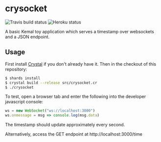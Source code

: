 # crysocket 
![Travis build status](https://api.travis-ci.org/blutack/crysocket.svg?branch=master) ![Heroku status](https://heroku-badge.herokuapp.com/?app=crysocket)

A basic Kemal toy application which serves a timestamp over websockets and a JSON endpoint.

## Usage

First install [Crystal](https://crystal-lang.org/) if you don't already have it.
Then in the checkout of this repository:

```bash
$ shards install
$ crystal build --release src/crysocket.cr
$ ./crysocket
```

To test, open a browser tab and enter the following into the developer javascript console:

```javascript
ws = new WebSocket("ws://localhost:3000")
ws.onmessage = msg => console.log(msg.data)
```

The timestamp should update approximately every second.

Alternatively, access the GET endpoint at http://localhost:3000/time

